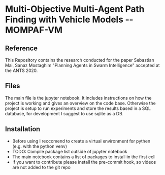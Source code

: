 # Multi-Objective Multi-Agent Path Finding with Vehicle Models -- MOMPAF-VM

## Reference

This Repository contains the research conducted for the paper Sebastian Mai, Sanaz Mostaghim "Planning Agents in Swarm Intelligence" accepted at the ANTS 2020.

## Files

The main file is the jupyter notebook. It includes instructions on how the project is working and gives an overview on the code base.
Otherwise the project is setup to run experiments and store the results based in a SQL database, for development I suggest to use sqlite as a DB.

## Installation

* Before using I reccomend to create a virtual environment for pythen (e.g. with the python venv)
* TODO: Compile package list outside of jupyter notebook
* The main notebook contains a list of packages to install in the first cell
* If you want to contribute please install the pre-commit hook, so videos are not added to the git repo

